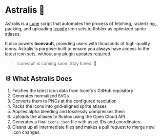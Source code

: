 # Astralis 🌠
Astralis is a [Lune](https://github.com/Iconvault/Astralis) script that automates the process of fetching, rasterizing, packing, and uploading [Iconify](https://github.com/iconify/iconify) icon sets to Roblox as optimized sprite atlases.

It also powers **Iconvault**, providing users with thousands of high-quality icons. Astralis is purpose-built to ensure you always have access to the latest icon sets, without any plugin updates required.

> Iconvault is coming soon. Stay tuned! 🤫
## ⚙️ What Astralis Does
1. Fetches the latest icon data from Iconify’s GitHub repository  
2. Generates normalized SVGs
3. Converts them to PNGs at the configured resolution  
4. Packs the icons into grid-aligned sprite atlases  
5. Applies alpha bleeding and losslessly compresses them
6. Uploads the atlases to Roblox using the Open Cloud API  
7. Generates a final `icons.json` file with asset IDs and coordinates  
8. Cleans up all intermediate files and makes a pull request to merge new icon changes.
